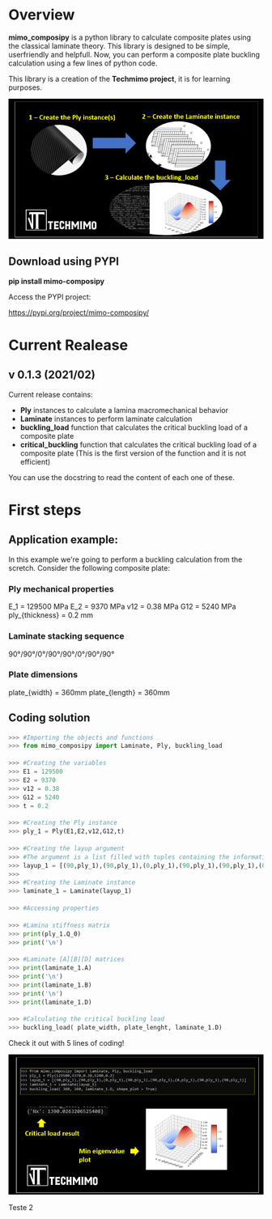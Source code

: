 # Overview

**mimo_composipy** is a python library to calculate composite plates using the classical laminate theory. This library is designed to be simple, userfriendly and helpfull.
Now, you can perform a composite plate buckling calculation using a few lines of python code.


This library is a creation of the **Techmimo project**, it is for learning purposes. 

![Esquema](images/Divulgacao_composipy.PNG)

## Download using PYPI

**pip install mimo-composipy**

Access the PYPI project:

https://pypi.org/project/mimo-composipy/





# Current Realease

## v 0.1.3 (2021/02)

Current release contains:

- **Ply** instances to calculate a lamina macromechanical behavior
- **Laminate** instances to perform laminate calculation
- **buckling_load** function that calculates the critical buckling load of a composite plate
- **critical_buckling** function that calculates the critical buckling load of a composite plate (This is the first version of the function and it is not efficient)

You can use the docstring to read the content of each one of these.

# First steps

## Application example:
In this example we're going to perform a buckling calculation from the scretch. Consider the following composite plate:

### Ply mechanical properties
E_1 = 129500 MPa
E_2 = 9370 MPa
v12 = 0.38 MPa
G12 = 5240 MPa
ply_{thickness} = 0.2 mm

### Laminate stacking sequence
90°/90°/0°/90°/90°/0°/90°/90°

### Plate dimensions
plate_{width} = 360mm
plate_{length} = 360mm


## Coding solution
```python
>>> #Importing the objects and functions
>>> from mimo_composipy import Laminate, Ply, buckling_load

>>> #Creating the variables
>>> E1 = 129500
>>> E2 = 9370
>>> v12 = 0.38
>>> G12 = 5240
>>> t = 0.2

>>> #Creating the Ply instance
>>> ply_1 = Ply(E1,E2,v12,G12,t)

>>> #Creating the layup argument
>>> #The argument is a list filled with tuples containing the information
>>> layup_1 = [(90,ply_1),(90,ply_1),(0,ply_1),(90,ply_1),(90,ply_1),(0,ply_1),(90,ply_1),(90,ply_1)]
>>>
>>> #Creating the Laminate instance
>>> laminate_1 = Laminate(layup_1)

>>> #Accessing properties

>>> #Lamina stiffness matrix
>>> print(ply_1.Q_0)
>>> print('\n')

>>> #Laminate [A][B][D] matrices
>>> print(laminate_1.A)
>>> print('\n')
>>> print(laminate_1.B)
>>> print('\n')
>>> print(laminate_1.D)

>>> #Calculating the critical buckling load
>>> buckling_load( plate_width, plate_lenght, laminate_1.D)
```

Check it out with 5 lines of coding!

![Esquema](images/Exemplo_composipy.PNG)

Teste 2